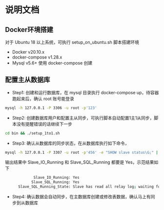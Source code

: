 说明文档
=======

## Docker环境搭建  
对于 Ubuntu 18 以上系统，可执行 setup_on_ubuntu.sh 脚本搭建环境
* Docker v20.10.x
* docker-compose v1.28.x
* Mysql v5.6+ 使用 docker-compose 创建

## 配置主从数据库
* Step1: 创建和运行数据库，在 mysql 目录执行 docker-compose up，待容器跑起来后，确认 root 账号能登录
```bash
mysql -h 127.0.0.1 -P 3306 -u root -p'123'
```
* Step2: 创建数据库用户和配置主从同步，可执行脚本自动配置1主1从同步，脚本没有提醒错误的话继续下一步
```bash
cd bin && ./setup_1to1.sh
```

* Step3: 确认从数据库的同步状态，在从数据库执行如下命令，
```bash
mysql -h 127.0.0.1 -P 3307 -u root -p'456' -e "SHOW slave status\G;" | grep Running
```
输出结果中 Slave_IO_Running 和 Slave_SQL_Running 都要是 Yes，示范结果如下
```bash
             Slave_IO_Running: Yes
            Slave_SQL_Running: Yes
      Slave_SQL_Running_State: Slave has read all relay log; waiting for more updates
```

* Step4: 确认数据会自动同步，在主数据库创建或修改表数据，确认马上有同步到从数据库


